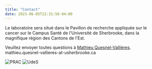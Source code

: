 ```yaml
---
title: "Contact"
date: 2023-06-05T22:31:58-04:00
---
```


Le laboratoire sera situé dans le Pavillon de recherche appliquée
sur le cancer sur le Campus Santé de l'Université de Sherbrooke,
dans la magnifique région des Cantons de l'Est.

Veuillez envoyer toutes questions à 
[Mathieu Quesnel-Vallières](mailto:mathieu.quesnel-vallieres@usherbrooke.ca).
mathieu.quesnel-vallieres-at-usherbrooke.ca

![PRAC](/img/prac_arrow_hires.png)
![UdeS](/img/UdeS_logo.png)


